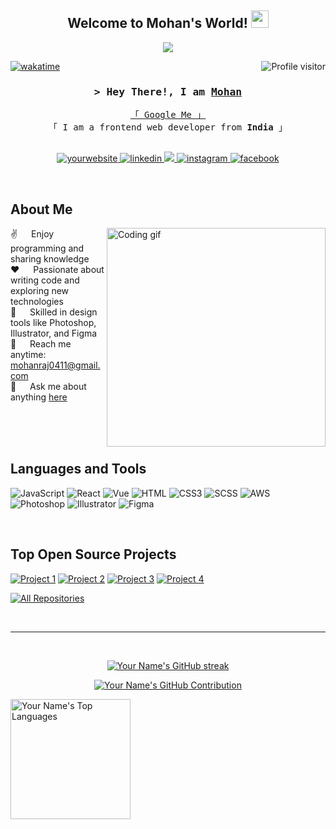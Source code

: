 <h2 align="center">
  Welcome to Mohan's World!
  <img src="https://media.giphy.com/media/hvRJCLFzcasrR4ia7z/giphy.gif" width="28">
</h2>

<p align="center">
  <a href="https://github.com/mohanraj0411"><img src="https://readme-typing-svg.herokuapp.com/?lines=Frontend%20Developer;React%20%7C%20Vue%20Specialist;JavaScript%20Enthusiast;AWS%20Certified;Design%20Expert;Always%20Learning%20New%20Things&center=true&width=480&height=45"></a>
</p>

<a href="https://komarev.com/ghpvc/?username=mohanraj0411">
  <img align="right" src="https://komarev.com/ghpvc/?username=mohanraj0411&label=Visitors&color=0e75b6&style=flat" alt="Profile visitor" />
</a>

[![wakatime](https://wakatime.com/badge/user/yourwakatimeid.svg)](https://wakatime.com/@yourwakatimeid)

<h3 align="center">
  <samp>&gt; Hey There!, I am
    <b><a target="_blank" href="https://yourwebsite.com">Mohan</a></b>
  </samp>
</h3>

<p align="center"> 
  <samp>
    <a href="https://www.google.com/search?q=mohan+raj+0411">「 Google Me 」</a>
    <br>
    「 I am a frontend web developer from <b>India</b> 」
    <br>
    <br>
  </samp>
</p>

<p align="center">
 <a href="https://yourwebsite.com" target="blank">
  <img src="https://img.shields.io/badge/Website-DC143C?style=for-the-badge&logo=medium&logoColor=white" alt="yourwebsite" />
 </a>
 <a href="https://linkedin.com/in/mohanraj0411" target="_blank">
  <img src="https://img.shields.io/badge/LinkedIn-0077B5?style=for-the-badge&logo=linkedin&logoColor=white" alt="linkedin"/>
 </a>
 <a href="https://twitter.com/mohanraj0411" target="_blank">
  <img src="https://img.shields.io/badge/Twitter-1DA1F2?style=for-the-badge&logo=twitter&logoColor=white" />
 </a>
 <a href="https://instagram.com/mohanraj0411" target="_blank">
  <img src="https://img.shields.io/badge/Instagram-fe4164?style=for-the-badge&logo=instagram&logoColor=white" alt="instagram" />
 </a> 
 <a href="https://facebook.com/mohanraj0411" target="_blank">
  <img src="https://img.shields.io/badge/Facebook-20BEFF?&style=for-the-badge&logo=facebook&logoColor=white" alt="facebook" />
  </a> 
</p>

<br />

## About Me

<p>
 <img align="right" width="350" src="https://user-images.githubusercontent.com/69011963/137184767-79a13ec7-1bb3-4341-a6da-3a149c9c159a.gif" alt="Coding gif" />
  
 ✌️ &emsp; Enjoy programming and sharing knowledge<br/>
 ❤️ &emsp; Passionate about writing code and exploring new technologies<br/>
 🎨 &emsp; Skilled in design tools like Photoshop, Illustrator, and Figma<br/>
 📧 &emsp; Reach me anytime: mohanraj0411@gmail.com<br/>
 💬 &emsp; Ask me about anything [here](https://github.com/mohanraj041188/mohanraj041188/issues)

</p>

<br/>
<br/>
<br/>

## Languages and Tools

![JavaScript](https://img.shields.io/badge/JavaScript-F0DB4F?style=for-the-badge&labelColor=black&logo=javascript&logoColor=F0DB4F)
![React](https://img.shields.io/badge/-React-61DBFB?style=for-the-badge&labelColor=black&logo=react&logoColor=61DBFB)
![Vue](https://img.shields.io/badge/Vue.js-35495E?style=for-the-badge&logo=vue.js&logoColor=4FC08D)
![HTML](https://img.shields.io/badge/HTML5-E34F26?style=for-the-badge&logo=html5&logoColor=white)
![CSS3](https://img.shields.io/badge/CSS3-1572B6?style=for-the-badge&logo=css3&logoColor=white)
![SCSS](https://img.shields.io/badge/Sass-CC6699?style=for-the-badge&logo=sass&logoColor=white)
![AWS](https://img.shields.io/badge/AWS-232F3E?style=for-the-badge&logo=amazon-aws&logoColor=white)
![Photoshop](https://img.shields.io/badge/Photoshop-31A8FF?style=for-the-badge&logo=adobe-photoshop&logoColor=white)
![Illustrator](https://img.shields.io/badge/Illustrator-FF9A00?style=for-the-badge&logo=adobe-illustrator&logoColor=white)
![Figma](https://img.shields.io/badge/Figma-F24E1E?style=for-the-badge&logo=figma&logoColor=white)

<br/>

## Top Open Source Projects

[![Project 1](https://github-readme-stats.vercel.app/api/pin/?username=mohanraj0411&repo=project1&border_color=7F3FBF&bg_color=0D1117&title_color=C9D1D9&text_color=8B949E&icon_color=7F3FBF)](https://github.com/mohanraj0411/project1)
[![Project 2](https://github-readme-stats.vercel.app/api/pin/?username=mohanraj0411&repo=project2&border_color=7F3FBF&bg_color=0D1117&title_color=C9D1D9&text_color=8B949E&icon_color=7F3FBF)](https://github.com/mohanraj0411/project2)
[![Project 3](https://github-readme-stats.vercel.app/api/pin/?username=mohanraj0411&repo=project3&border_color=7F3FBF&bg_color=0D1117&title_color=C9D1D9&text_color=8B949E&icon_color=7F3FBF)](https://github.com/mohanraj0411/project3)
[![Project 4](https://github-readme-stats.vercel.app/api/pin/?username=mohanraj0411&repo=project4&border_color=7F3FBF&bg_color=0D1117&title_color=C9D1D9&text_color=8B949E&icon_color=7F3FBF)](https://github.com/mohanraj0411/project4)

<p align="left">
  <a href="https://github.com/mohanraj0411?tab=repositories" target="_blank"><img alt="All Repositories" title="All Repositories" src="https://img.shields.io/badge/-All%20Repos-2962FF?style=for-the-badge&logo=koding&logoColor=white"/></a>
</p>

<br/>
<hr/>
<br/>

<p align="center">
  <a href="https://github.com/mohanraj0411">
    <img src="https://github-readme-streak-stats.herokuapp.com/?user=mohanraj0411&theme=radical&border=7F3FBF&background=0D1117" alt="Your Name's GitHub streak"/>
  </a>
</p>

<p align="center">
  <a href="https://github.com/mohanraj0411">
    <img src="https://github-profile-summary-cards.vercel.app/api/cards/profile-details?username=mohanraj0411&theme=radical" alt="Your Name's GitHub Contribution"/>
  </a>
</p>

<a> 
  <!-- <a href="https://github.com/mohanraj0411"><img alt="Your Name's Github Stats" src="https://denvercoder1-github-readme-stats.vercel.app/api?username=mohanraj0411&show_icons=true&count_private=true&theme=react&border_color=7F3FBF&bg_color=0D1117&title_color=F85D7F&icon_color=F8D866" height="192px" width="49.5%"/></a> -->
  <a href="https://github.com/mohanraj0411"><img alt="Your Name's Top Languages" src="https://denvercoder1-github-readme-stats.vercel.app/api/top-langs/?username=mohanraj0411&langs_count=8&layout=compact&theme=react&border_color=7F3FBF&bg_color=0D1117&title_color=F85D7F&icon_color=F8D866" height="192px"/></a>
  <br/>
</a>

<!-- ![Your Name's Graph](https://github-readme-activity-graph.vercel.app/graph?username=mohanraj0411&custom_title=Your%20Name's%20GitHub%20Activity%20Graph&bg_color=0D1117&color=7F3FBF&line=7F3FBF&point=7F3FBF&area_color=FFFFFF&title_color=FFFFFF&area=true) -->
